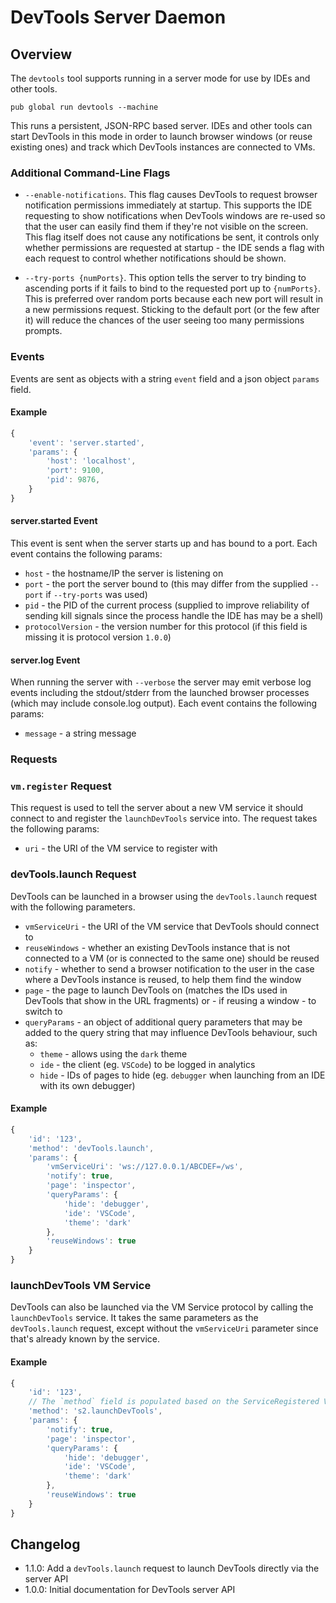 # DevTools Server Daemon

## Overview

The `devtools` tool supports running in a server mode for use by IDEs and other
tools.

```
pub global run devtools --machine
```

This runs a persistent, JSON-RPC based server. IDEs and other tools can start
DevTools in this mode in order to launch browser windows (or reuse existing
ones) and track which DevTools instances are connected to VMs.

### Additional Command-Line Flags

- `--enable-notifications`. This flag causes DevTools to request browser
  notification permissions immediately at startup. This supports the IDE
  requesting to show notifications when DevTools windows are re-used so that the
  user can easily find them if they're not visible on the screen. This flag
  itself does not cause any notifications be sent, it controls only whether
  permissions are requested at startup - the IDE sends a flag with each request
  to control whether notifications should be shown.

- `--try-ports {numPorts}`. This option tells the server to try binding to
  ascending ports if it fails to bind to the requested port up to `{numPorts}`.
  This is preferred over random ports because each new port will result in a new
  permissions request. Sticking to the default port (or the few after it) will
  reduce the chances of the user seeing too many permissions prompts.

### Events

Events are sent as objects with a string `event` field and a json object
`params` field.

#### Example

```js
{
	'event': 'server.started',
	'params': {
		'host': 'localhost',
		'port': 9100,
		'pid': 9876,
	}
}
```

#### server.started Event

This event is sent when the server starts up and has bound to a port. Each event
contains the following params:

- `host` - the hostname/IP the server is listening on
- `port` - the port the server bound to (this may differ from the supplied
  `--port` if `--try-ports` was used)
- `pid` - the PID of the current process (supplied to improve reliability of
  sending kill signals since the process handle the IDE has may be a shell)
- `protocolVersion` - the version number for this protocol (if this field is
  missing it is protocol version `1.0.0`)

#### server.log Event

When running the server with `--verbose` the server may emit verbose log events
including the stdout/stderr from the launched browser processes (which may
include console.log output). Each event contains the following params:

- `message` - a string message

<!--
This request is only used for testing purposes so is currently "undocumented"

### client.launch Event

This event is sent when the server launches a new client in response to a call
to `launchDevTools`. `params` contains the following fields:

- `reused` - whether an existing DevTools instance was reused (otherwise a new
  browser was launched)
- `notified` - whether or not a notification was shown
- `pid` - the pid of the launched instance of Chrome (omitted if Chrome was not
  not launched or an existing Chrome instance was reused)
-->

### Requests

### `vm.register` Request

This request is used to tell the server about a new VM service it should connect
to and register the `launchDevTools` service into. The request takes the
following params:

- `uri` - the URI of the VM service to register with

<!--
This request is only used for testing purposes so is currently "undocumented"

### `client.list` Request

This request lists all DevTools instances that are currently connected back to
the server along with which VM services they're connected to and the pages they
are showing. The request requires no `params`.
-->

### devTools.launch Request

DevTools can be launched in a browser using the `devTools.launch` request with
the following parameters.

- `vmServiceUri` - the URI of the VM service that DevTools should connect to
- `reuseWindows` - whether an existing DevTools instance that is not connected
  to a VM (or is connected to the same one) should be reused
- `notify` - whether to send a browser notification to the user in the case
  where a DevTools instance is reused, to help them find the window
- `page` - the page to launch DevTools on (matches the IDs used in DevTools that
  show in the URL fragments) or - if reusing a window - to switch to
- `queryParams` - an object of additional query parameters that may be added to
  the query string that may influence DevTools behaviour, such as:
  - `theme` - allows using the `dark` theme
  - `ide` - the client (eg. `VSCode`) to be logged in analytics
  - `hide` - IDs of pages to hide (eg. `debugger` when launching from an IDE
    with its own debugger)

#### Example

```js
{
	'id': '123',
	'method': 'devTools.launch',
	'params': {
		'vmServiceUri': 'ws://127.0.0.1/ABCDEF=/ws',
		'notify': true,
		'page': 'inspector',
		'queryParams': {
			'hide': 'debugger',
			'ide': 'VSCode',
			'theme': 'dark'
		},
		'reuseWindows': true
	}
}
```

### launchDevTools VM Service

DevTools can also be launched via the VM Service protocol by calling the
`launchDevTools` service. It takes the same parameters as the `devTools.launch`
request, except without the `vmServiceUri` parameter since that's already known
by the service.

#### Example

```js
{
	'id': '123',
	// The `method` field is populated based on the ServiceRegistered VM event
	'method': 's2.launchDevTools',
	'params': {
		'notify': true,
		'page': 'inspector',
		'queryParams': {
			'hide': 'debugger',
			'ide': 'VSCode',
			'theme': 'dark'
		},
		'reuseWindows': true
	}
}
```

## Changelog

- 1.1.0: Add a `devTools.launch` request to launch DevTools directly via the
  server API
- 1.0.0: Initial documentation for DevTools server API
